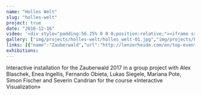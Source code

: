 ```yaml
---
name: "Holles Welt"
slug: "holles-welt"
project: true
date: "2016-12-16"
video: '<div style="padding:56.25% 0 0 0;position:relative;"><iframe src="https://player.vimeo.com/video/199556436?portrait=0" style="position:absolute;top:0;left:0;width:100%;height:100%;" frameborder="0" allow="autoplay; fullscreen; picture-in-picture" allowfullscreen></iframe></div><script src="https://player.vimeo.com/api/player.js"></script>'
gallery: ["img/projects/holles-welt/holles_welt-01.jpg","img/projects/holles-welt/holles_welt-02.jpg"]
links: [{"name":"Zauberwald","url":"http://lenzerheide.com/en/top-events/zauberwald"},{"name":"Projektil","url":"https://projektil.ch/"}]
exhibitions: 
---
```

Interactive installation for the Zauberwald 2017 in a group project with Alex Blaschek, Enea Ingellis, Fernando Obieta, Lukas Siegele, Mariana Pote, Simon Fischer and Severin Candrian for the course «Interactive Visualization»
